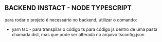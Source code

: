 
## BACKEND INSTACT - NODE TYPESCRIPT

para rodar o projeto é necessário no backend, utilizar o comando:
- yarn tsc - para transpilar o código ts para código js dentro de uma pasta chamada dist, mas que pode ser alterada no arquivo tsconfig.json
